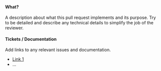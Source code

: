 #### What?

A description about what this pull request implements and its purpose. Try to be detailed and describe any technical
details to simplify the job of the reviewer.

#### Tickets / Documentation

Add links to any relevant issues and documentation.

- [Link 1](http://example.com)
- ...

